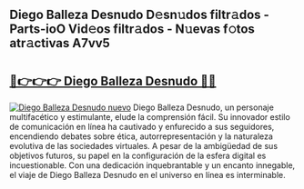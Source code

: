 ## Diego Balleza Desnudo D𝚎sn𝚞dos filtr𝚊dos - Parts-ioO Vid𝚎os filtr𝚊dos - N𝚞evas f𝚘tos atr𝚊ctivas A7vv5

# <h2><a href="http://mb4itgs.tromn.icu/?c=Diego+Balleza+Desnudo">🔗👉👉👉 Diego Balleza Desnudo 🔗🔗</a></h2>

[![Diego Balleza Desnudo nuevo](https://i.imgur.com/pEAQMta.gif)](http://mb4itgs.tromn.icu/?c=Diego+Balleza+Desnudo)
Diego Balleza Desnudo, un personaje multifacético y estimulante, elude la comprensión fácil. Su innovador estilo de comunicación en línea ha cautivado y enfurecido a sus seguidores, encendiendo debates sobre ética, autorrepresentación y la naturaleza evolutiva de las sociedades virtuales. A pesar de la ambigüedad de sus objetivos futuros, su papel en la configuración de la esfera digital es incuestionable. Con una dedicación inquebrantable y un encanto innegable, el viaje de Diego Balleza Desnudo en el universo en línea es interminable.
